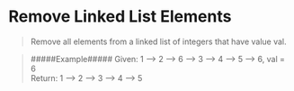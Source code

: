 Remove Linked List Elements
===========================

>Remove all elements from a linked list of integers that have value val.

>#####Example#####
>Given: 1 --> 2 --> 6 --> 3 --> 4 --> 5 --> 6, val = 6  
>Return: 1 --> 2 --> 3 --> 4 --> 5
